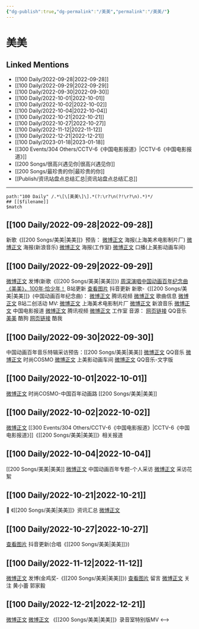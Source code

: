 ```yaml
---
{"dg-publish":true,"dg-permalink":"/美美","permalink":"/美美/"}
---
```


# 美美

## Linked Mentions
- [[100 Daily/2022-09-28\|2022-09-28]]
- [[100 Daily/2022-09-29\|2022-09-29]]
- [[100 Daily/2022-09-30\|2022-09-30]]
- [[100 Daily/2022-10-01\|2022-10-01]]
- [[100 Daily/2022-10-02\|2022-10-02]]
- [[100 Daily/2022-10-04\|2022-10-04]]
- [[100 Daily/2022-10-21\|2022-10-21]]
- [[100 Daily/2022-10-27\|2022-10-27]]
- [[100 Daily/2022-11-12\|2022-11-12]]
- [[100 Daily/2022-12-21\|2022-12-21]]
- [[100 Daily/2023-01-18\|2023-01-18]]
- [[300 Events/304 Others/CCTV-6《中国电影报道》\|CCTV-6《中国电影报道》]]
- [[200 Songs/很高兴遇见你\|很高兴遇见你]]
- [[200 Songs/最珍贵的你\|最珍贵的你]]
- [[Publish/资讯站盘点总结汇总\|资讯站盘点总结汇总]]


---

```expander
path:"100 Daily" /.*\[\[美美\]\].*(?:\r?\n(?!\r?\n).*)*/
## [[$filename]]
$match
```
## [[100 Daily/2022-09-28\|2022-09-28]]
新歌《[[200 Songs/美美\|美美]]》预告：
[微博正文](http://weibo.com/1984803191/M7OdthS5n) 海报(上海美术电影制片厂)
[微博正文](http://weibo.com/1266269835/M7Od3dgTw) 海报(新浪音乐)
[微博正文](http://weibo.com/7478855230/M7OfuhsyR) 海报(工作室)
[微博正文](http://weibo.com/7191744979/M7OBPfM1a) 口播(上美影动画车间)
## [[100 Daily/2022-09-29\|2022-09-29]]
[微博正文](https://weibo.com/1736988591/M7XK3raMC) 发博(新歌《[[200 Songs/美美\|美美]]》)
[周深演唱中国动画百年纪念曲《美美》，100年·恰少年！](https://weibo.cn/sinaurl?u=https%3A%2F%2Fwww.bilibili.com%2Fvideo%2FBV1Vd4y1q7x6%2F) B站更新
[查看图片](https://wx1.sinaimg.cn/large/0088n2Pggy1h6nxhqqmdqj30ku11276s.jpg) 抖音更新
新歌-《[[200 Songs/美美\|美美]]》(中国动画百年纪念曲)：
[微博正文](http://weibo.com/2591595652/M7TJ2wNxq) 腾讯视频
[微博正文](http://weibo.com/6466290670/M7TToCZJi) 歌曲信息
[微博正文](https://weibo.com/6466290670/M7XXGzKJH) B站二创活动
MV:
[微博正文](http://weibo.com/1984803191/M7XDYFUtx) 上海美术电影制片厂
[微博正文](http://weibo.com/1266269835/M7XDyrpPR) 新浪音乐
[微博正文](http://weibo.com/1261788454/M7YjN6Bsf) 中国电影报道
[微博正文](http://weibo.com/2591595652/M7XDY8UCQ) 腾讯视频
[微博正文](https://weibo.com/7478855230/M7XK2vJ8Q) 工作室
音源：
[网页链接](https://weibo.cn/sinaurl?u=https%3A%2F%2Fy.qq.com%2Fn%2Fryqq%2FsongDetail%2F000YQ0fF1kSQaX) QQ音乐
[美美](https://weibo.cn/sinaurl?u=https%3A%2F%2Ft4.kugou.com%2Fsong.html%3Fid%3D341xp23zDV3) 酷狗
[网页链接](https://weibo.cn/sinaurl?u=http%3A%2F%2Fm.kuwo.cn%2Fnewh5app%2Fplay_detail%2F241271392) 酷我
## [[100 Daily/2022-09-30\|2022-09-30]]
中国动画百年音乐特辑采访预告：[[200 Songs/美美\|美美]]
[微博正文](http://weibo.com/2169129705/M88HW2B8T) QQ音乐
[微博正文](http://weibo.com/1518966617/M88IEjGol) 时尚COSMO
[微博正文](http://weibo.com/7191744979/M88FUqg36) 上美影动画车间
[微博正文](https://weibo.com/2169129705/M8c2pgrMi) QQ音乐-文字版
## [[100 Daily/2022-10-01\|2022-10-01]]
[微博正文](http://weibo.com/1518966617/M8jV69Jj7) 时尚COSMO-中国百年动画路 [[200 Songs/美美\|美美]]
## [[100 Daily/2022-10-02\|2022-10-02]]
[微博正文](http://weibo.com/6466290670/M8qLrxacQ) [[300 Events/304 Others/CCTV-6《中国电影报道》\|CCTV-6《中国电影报道》]]《[[200 Songs/美美\|美美]]》相关报道
## [[100 Daily/2022-10-04\|2022-10-04]]
[[200 Songs/美美\|美美]]
[微博正文](http://weibo.com/1518966617/M8KKdjQHi) 中国动画百年专题-个人采访
[微博正文](http://weibo.com/6357210927/M8KRryjpO) 采访花絮
## [[100 Daily/2022-10-21\|2022-10-21]]
💫 《[[200 Songs/美美\|美美]]》资讯汇总 [微博正文](https://m.weibo.cn/6466290670/4827022071694650)
## [[100 Daily/2022-10-27\|2022-10-27]]
[查看图片](https://wx4.sinaimg.cn/large/0088n2Pggy1h7k7qdvbzmj30qk1bytel.jpg) 抖音更新(合唱《[[200 Songs/美美\|美美]]》)
## [[100 Daily/2022-11-12\|2022-11-12]]
[微博正文](http://weibo.com/1736988591/MeIZJt19a) 发博(金鸡奖-《[[200 Songs/美美\|美美]]》)
[查看图片](https://wx1.sinaimg.cn/large/0088n2Pggy1h82osawxnyj30yi0gkdhe.jpg) 留言 [微博正文](https://weibo.com/2609737945/MeG1fi6Rc)
关注 黄小蕾 郭家毅
## [[100 Daily/2022-12-21\|2022-12-21]]
[微博正文](https://weibo.com/detail/4849121233735837) [微博正文](https://weibo.com/detail/4849120890063691) 《[[200 Songs/美美\|美美]]》录音室特别版MV
<-->